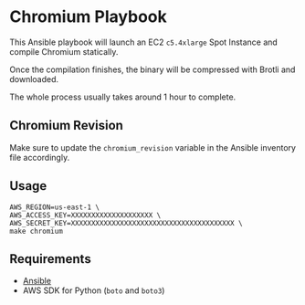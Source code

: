 # Chromium Playbook

This Ansible playbook will launch an EC2 `c5.4xlarge` Spot Instance and compile Chromium statically.

Once the compilation finishes, the binary will be compressed with Brotli and downloaded.

The whole process usually takes around 1 hour to complete.

## Chromium Revision

Make sure to update the `chromium_revision` variable in the Ansible inventory file accordingly.

## Usage

```shell
AWS_REGION=us-east-1 \
AWS_ACCESS_KEY=XXXXXXXXXXXXXXXXXXXX \
AWS_SECRET_KEY=XXXXXXXXXXXXXXXXXXXXXXXXXXXXXXXXXXXXXXXX \
make chromium
```

## Requirements

- [Ansible](http://docs.ansible.com/ansible/latest/intro_installation.html#latest-releases-via-apt-ubuntu)
- AWS SDK for Python (`boto` and `boto3`)
